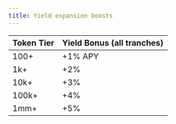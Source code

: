 ```yaml
---
title: Yield expansion boosts
---
```


| Token Tier | Yield Bonus (all tranches) |
| ---------- | -------------------------- |
| 100+       | +1% APY                    |
| 1k+        | +2%                        |
| 10k+       | +3%                        |
| 100k+      | +4%                        |
| 1mm+       | +5%                        |
